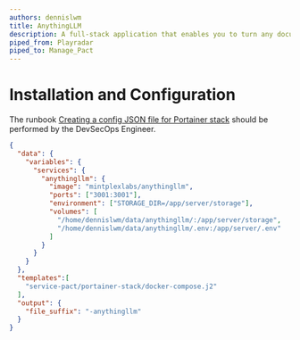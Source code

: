 ```yaml
---
authors: dennislwm
title: AnythingLLM
description: A full-stack application that enables you to turn any document, resource, or piece of content into context that any LLM can use as references during chatting.
piped_from: Playradar
piped_to: Manage_Pact
---
```


# Installation and Configuration

The runbook [Creating a config JSON file for Portainer stack](https://gitlab.com/dso-coe/manage-pact#61-creating-a-config-json-file-for-portainer-stack) should be performed by the DevSecOps Engineer.

```json
{
  "data": {
    "variables": {
      "services": {
        "anythingllm": {
          "image": "mintplexlabs/anythingllm",
          "ports": ["3001:3001"],
          "environment": ["STORAGE_DIR=/app/server/storage"],
          "volumes": [
            "/home/dennislwm/data/anythingllm/:/app/server/storage",
            "/home/dennislwm/data/anythingllm/.env:/app/server/.env"
          ]
        }
      }
    }
  },
  "templates":[
    "service-pact/portainer-stack/docker-compose.j2"
  ],
  "output": {
    "file_suffix": "-anythingllm"
  }
}
```
